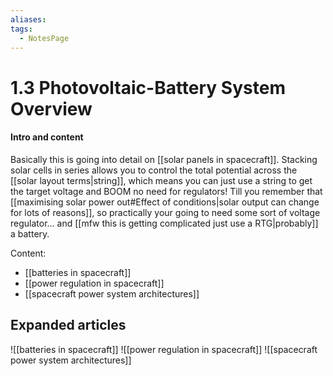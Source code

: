 ```yaml
---
aliases: 
tags:
  - NotesPage
---
```


# 1.3 Photovoltaic-Battery System Overview

#### Intro and content
Basically this is going into detail on [[solar panels in spacecraft]].
Stacking solar cells in series allows you to control the total potential across the [[solar layout terms|string]], which means you can just use a string to get the target voltage and BOOM no need for regulators! Till you remember that [[maximising solar power out#Effect of conditions|solar output can change for lots of reasons]], so practically your going to need some sort of voltage regulator... and [[mfw this is getting complicated just use a RTG|probably]] a battery.


Content:
- [[batteries in spacecraft]]
- [[power regulation in spacecraft]]
- [[spacecraft power system architectures]]


## Expanded articles
![[batteries in spacecraft]]
![[power regulation in spacecraft]]
![[spacecraft power system architectures]]

